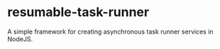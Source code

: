 # resumable-task-runner

A simple framework for creating asynchronous task runner services in NodeJS.